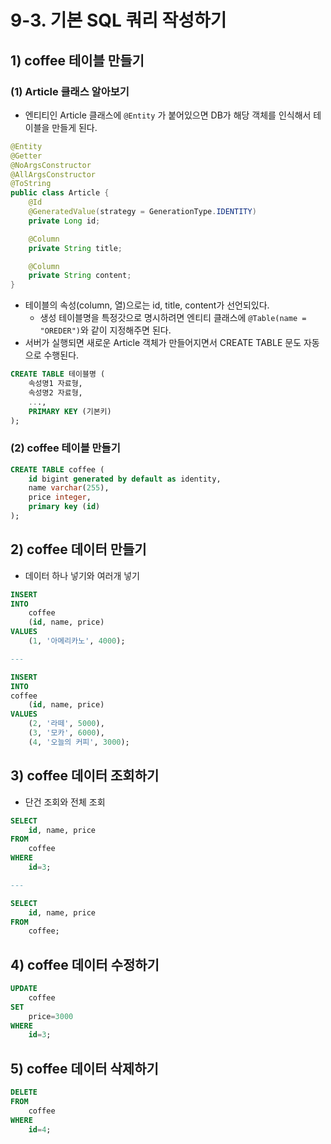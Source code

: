# 9-3. 기본 SQL 쿼리 작성하기
## 1) coffee 테이블 만들기
### (1) Article 클래스 알아보기
- 엔티티인 Article 클래스에 `@Entity` 가 붙어있으면 DB가 해당 객체를 인식해서 테이블을 만들게 된다.
```java
@Entity
@Getter
@NoArgsConstructor
@AllArgsConstructor
@ToString
public class Article {
    @Id
    @GeneratedValue(strategy = GenerationType.IDENTITY)
    private Long id;

    @Column
    private String title;

    @Column
    private String content;
}
```
- 테이블의 속성(column, 열)으로는 id, title, content가 선언되있다.
	- 생성 테이블명을 특정갓으로 명시하려면 엔티티 클래스에 `@Table(name = "OREDER")`와 같이 지정해주면 된다.
- 서버가 실행되면 새로운 Article 객체가 만들어지면서 CREATE TABLE 문도 자동으로 수행된다.
```sql
CREATE TABLE 테이블명 (
	속성명1 자료형,
	속성명2 자료형,
	...,
	PRIMARY KEY (기본키)
);
```

### (2) coffee 테이블 만들기
```sql
CREATE TABLE coffee (
	id bigint generated by default as identity,
	name varchar(255),
	price integer,
	primary key (id)
);
```

## 2) coffee 데이터 만들기
- 데이터 하나 넣기와 여러개 넣기
```sql
INSERT
INTO
	coffee
	(id, name, price)
VALUES
	(1, '아메리카노', 4000);

---

INSERT
INTO
coffee
	(id, name, price)
VALUES
	(2, '라떼', 5000),
	(3, '모카', 6000),
	(4, '오늘의 커피', 3000);
```

## 3) coffee 데이터 조회하기
- 단건 조회와 전체 조회
```sql
SELECT
	id, name, price
FROM
	coffee
WHERE
	id=3;

---

SELECT
	id, name, price
FROM
	coffee;
```

## 4) coffee 데이터 수정하기
```sql
UPDATE
	coffee
SET
	price=3000
WHERE
	id=3;
```

## 5) coffee 데이터 삭제하기
```sql
DELETE
FROM
	coffee
WHERE
	id=4;
```